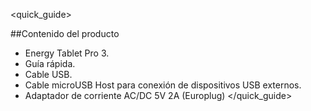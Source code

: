 <quick_guide> 

##Contenido del producto

* Energy Tablet Pro 3.
* Guía rápida.
* Cable USB.
* Cable microUSB Host para conexión de dispositivos USB externos.
* Adaptador de corriente AC/DC 5V 2A (Europlug)
</quick_guide>
